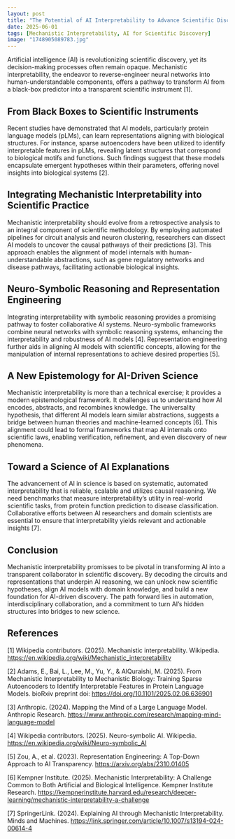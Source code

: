```yaml
---
layout: post
title: "The Potential of AI Interpretability to Advance Scientific Discovery"
date: 2025-06-01
tags: [Mechanistic Interpretability, AI for Scientific Discovery]
image: "1748905089783.jpg"
---
```



Artificial intelligence (AI) is revolutionizing scientific discovery, yet its decision-making processes often remain opaque. Mechanistic interpretability, the endeavor to reverse-engineer neural networks into human-understandable components, offers a pathway to transform AI from a black-box predictor into a transparent scientific instrument [1].

## From Black Boxes to Scientific Instruments
Recent studies have demonstrated that AI models, particularly protein language models (pLMs), can learn representations aligning with biological structures. For instance, sparse autoencoders have been utilized to identify interpretable features in pLMs, revealing latent structures that correspond to biological motifs and functions. Such findings suggest that these models encapsulate emergent hypotheses within their parameters, offering novel insights into biological systems [2].

## Integrating Mechanistic Interpretability into Scientific Practice
Mechanistic interpretability should evolve from a retrospective analysis to an integral component of scientific methodology. By employing automated pipelines for circuit analysis and neuron clustering, researchers can dissect AI models to uncover the causal pathways of their predictions [3]. This approach enables the alignment of model internals with human-understandable abstractions, such as gene regulatory networks and disease pathways, facilitating actionable biological insights.

## Neuro-Symbolic Reasoning and Representation Engineering
Integrating interpretability with symbolic reasoning provides a promising pathway to foster collaborative AI systems. Neuro-symbolic frameworks combine neural networks with symbolic reasoning systems, enhancing the interpretability and robustness of AI models [4]. Representation engineering further aids in aligning AI models with scientific concepts, allowing for the manipulation of internal representations to achieve desired properties [5].

## A New Epistemology for AI-Driven Science
Mechanistic interpretability is more than a technical exercise; it provides a modern epistemological framework. It challenges us to understand how AI encodes, abstracts, and recombines knowledge. The universality hypothesis, that different AI models learn similar abstractions,  suggests a bridge between human theories and machine-learned concepts [6]. This alignment could lead to formal frameworks that map AI internals onto scientific laws, enabling verification, refinement, and even discovery of new phenomena.

## Toward a Science of AI Explanations
The advancement of AI in science is based on systematic, automated interpretability that is reliable, scalable and utilizes causal reasoning. We need benchmarks that measure interpretability’s utility in real-world scientific tasks, from protein function prediction to disease classification. Collaborative efforts between AI researchers and domain scientists are essential to ensure that interpretability yields relevant and actionable insights [7].

## Conclusion
Mechanistic interpretability promisses to be pivotal in transforming AI into a transparent collaborator in scientific discovery. By decoding the circuits and representations that underpin AI reasoning, we can unlock new scientific hypotheses, align AI models with domain knowledge, and build a new foundation for AI-driven discovery. The path forward lies in automation, interdisciplinary collaboration, and a commitment to turn AI’s hidden structures into bridges to new science.

## References 
[1] Wikipedia contributors. (2025). Mechanistic interpretability. Wikipedia. https://en.wikipedia.org/wiki/Mechanistic_interpretability

[2] Adams, E., Bai, L., Lee, M., Yu, Y., & AlQuraishi, M. (2025). From Mechanistic Interpretability to Mechanistic Biology: Training Sparse Autoencoders to Identify Interpretable Features in Protein Language Models. bioRxiv preprint doi: https://doi.org/10.1101/2025.02.06.636901

[3] Anthropic. (2024). Mapping the Mind of a Large Language Model. Anthropic Research. https://www.anthropic.com/research/mapping-mind-language-model

[4] Wikipedia contributors. (2025). Neuro-symbolic AI. Wikipedia. https://en.wikipedia.org/wiki/Neuro-symbolic_AI

[5] Zou, A., et al. (2023). Representation Engineering: A Top-Down Approach to AI Transparency. https://arxiv.org/abs/2310.01405

[6] Kempner Institute. (2025). Mechanistic Interpretability: A Challenge Common to Both Artificial and Biological Intelligence. Kempner Institute Research. https://kempnerinstitute.harvard.edu/research/deeper-learning/mechanistic-interpretability-a-challenge

[7] SpringerLink. (2024). Explaining AI through Mechanistic Interpretability. Minds and Machines. https://link.springer.com/article/10.1007/s13194-024-00614-4


